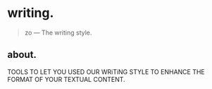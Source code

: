 # writing.

> zo — The writing style.

## about.

TOOLS TO LET YOU USED OUR WRiTiNG STYLE TO ENHANCE THE FORMAT OF YOUR TEXTUAL CONTENT.
